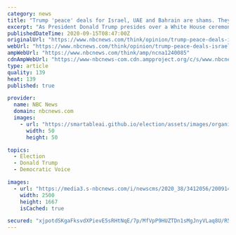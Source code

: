 ```yaml
---
category: news
title: "Trump 'peace' deals for Israel, UAE and Bahrain are shams. They boost oppression, not amity."
excerpt: "As President Donald Trump presides over a White House ceremony Tuesday that celebrates the establishment of diplomatic ties between Israel and the United Arab Emirates, boosted by Friday's announcement that the Kingdom of Bahrain and Israel will normalize ..."
publishedDateTime: 2020-09-15T08:47:00Z
originalUrl: "https://www.nbcnews.com/think/opinion/trump-peace-deals-israel-uae-bahrain-are-shams-they-boost-ncna1240085"
webUrl: "https://www.nbcnews.com/think/opinion/trump-peace-deals-israel-uae-bahrain-are-shams-they-boost-ncna1240085"
ampWebUrl: "https://www.nbcnews.com/think/amp/ncna1240085"
cdnAmpWebUrl: "https://www-nbcnews-com.cdn.ampproject.org/c/s/www.nbcnews.com/think/amp/ncna1240085"
type: article
quality: 139
heat: 139
published: true

provider:
  name: NBC News
  domain: nbcnews.com
  images:
    - url: "https://smartableai.github.io/election/assets/images/organizations/nbcnews.com-50x50.jpg"
      width: 50
      height: 50

topics:
  - Election
  - Donald Trump
  - Democratic Voice

images:
  - url: "https://media3.s-nbcnews.com/i/newscms/2020_38/3412056/200914-think-israel-bahrain-deal-protest-se-534p_9218b7a0aebba087ecdc335478c611a8.jpg"
    width: 2500
    height: 1667
    isCached: true

secured: "xjpotdSKgaFksvdXPievE5sRHtNqE/7p/MfVpP9HUZTDn1sMgJnyVLaq8U/R53dLLUzQCSHLNAcipZV6sfoZsYu/VyGZ0yj29WRzaeTDEShS9Dz6CVkvSovBDyMeRtxcBhwa2J1g/hxTspmm/7fR8hvTWnBvgZ4yCZ8sCAwnaALlnOC3dGIItDm9BgQ/IqU9OTIo0/JReuE6pnSN+GRbesKpztRJzAYhgczG6zQu40QHzYu9BHBbenlnK0WZ7sD6hL8fRNzJHeiPOwdKEXhl9ox8DvhryEyl3EoXYLHUowgkXghHf4NCUAl6z1i9JbZ8MqZo+QMqLQeSb7Sn60q4i3zKVqGsdgI69ByQC961ANE=;voXOaabNr0motfv43NV3DQ=="
---
```


